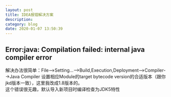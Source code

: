 ```yaml
---
layout: post
title: IDEA报错解决方案
description: 
category: blog
date: 2020-01-07 13:50:39
---
```


## Error:java: Compilation failed: internal java compiler error  
解决办法很简单：File-->Setting...-->Build,Execution,Deployment-->Compiler-->Java Compiler 设置相应Module的target bytecode version的合适版本（跟你jkd版本一致），这里我改成1.8版本的。   
这个错误很无趣，默认导入新项目时编译检查为JDK5特性  































